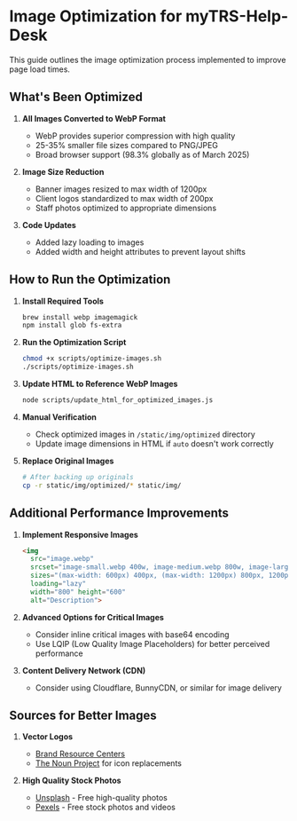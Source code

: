 # Image Optimization for myTRS-Help-Desk

This guide outlines the image optimization process implemented to improve page load times.

## What's Been Optimized

1. **All Images Converted to WebP Format**
   - WebP provides superior compression with high quality
   - 25-35% smaller file sizes compared to PNG/JPEG
   - Broad browser support (98.3% globally as of March 2025)

2. **Image Size Reduction**
   - Banner images resized to max width of 1200px
   - Client logos standardized to max width of 200px
   - Staff photos optimized to appropriate dimensions

3. **Code Updates**
   - Added lazy loading to images
   - Added width and height attributes to prevent layout shifts

## How to Run the Optimization

1. **Install Required Tools**
   ```bash
   brew install webp imagemagick
   npm install glob fs-extra
   ```

2. **Run the Optimization Script**
   ```bash
   chmod +x scripts/optimize-images.sh
   ./scripts/optimize-images.sh
   ```

3. **Update HTML to Reference WebP Images**
   ```bash
   node scripts/update_html_for_optimized_images.js
   ```

4. **Manual Verification**
   - Check optimized images in `/static/img/optimized` directory
   - Update image dimensions in HTML if `auto` doesn't work correctly

5. **Replace Original Images**
   ```bash
   # After backing up originals
   cp -r static/img/optimized/* static/img/
   ```

## Additional Performance Improvements

1. **Implement Responsive Images**
   ```html
   <img 
     src="image.webp" 
     srcset="image-small.webp 400w, image-medium.webp 800w, image-large.webp 1200w" 
     sizes="(max-width: 600px) 400px, (max-width: 1200px) 800px, 1200px"
     loading="lazy"
     width="800" height="600" 
     alt="Description">
   ```

2. **Advanced Options for Critical Images**
   - Consider inline critical images with base64 encoding
   - Use LQIP (Low Quality Image Placeholders) for better perceived performance

3. **Content Delivery Network (CDN)**
   - Consider using Cloudflare, BunnyCDN, or similar for image delivery

## Sources for Better Images

1. **Vector Logos**
   - [Brand Resource Centers](https://brandfolder.com/workbench/list-of-brand-guidelines-and-assets)
   - [The Noun Project](https://thenounproject.com/) for icon replacements

2. **High Quality Stock Photos**
   - [Unsplash](https://unsplash.com) - Free high-quality photos
   - [Pexels](https://pexels.com) - Free stock photos and videos
